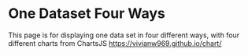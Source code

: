 # One Dataset Four Ways

This page is for displaying one data set in four different ways, with four different charts from ChartsJS
https://vivianw969.github.io/chart/
